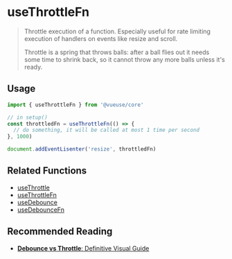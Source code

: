 # useThrottleFn

> Throttle execution of a function. Especially useful for rate limiting execution of handlers on events like resize and scroll.
>
> Throttle is a spring that throws balls: after a ball flies out it needs some time to shrink back, so it cannot throw any more balls unless it's ready.

## Usage

```jsx {5,16}
import { useThrottleFn } from '@vueuse/core'

// in setup()
const throttledFn = useThrottleFn(() => {
  // do something, it will be called at most 1 time per second
}, 1000)

document.addEventLisenter('resize', throttledFn)
```

## Related Functions

- [useThrottle](https://vueuse.js.org/?path=/story/side-effects--usethrottle)
- [useThrottleFn](https://vueuse.js.org/?path=/story/side-effects--usethrottlefn)
- [useDebounce](https://vueuse.js.org/?path=/story/side-effects--usedebounce)
- [useDebounceFn](https://vueuse.js.org/?path=/story/side-effects--usedebouncefn)

## Recommended Reading

- [**Debounce vs Throttle**: Definitive Visual Guide](https://redd.one/blog/debounce-vs-throttle)
